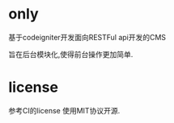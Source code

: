 only
====
基于codeigniter开发面向RESTFul api开发的CMS

旨在后台模块化,使得前台操作更加简单.

license
====
参考CI的license 使用MIT协议开源.
